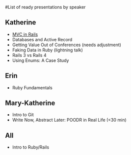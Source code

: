 #List of ready presentations by speaker

## Katherine
* [MVC in Rails](https://www.slideshare.net/secret/lk33Pi8rBgz8Pz)
* Databases and Active Record
* Getting Value Out of Conferences (needs adjustment)
* Faking Data in Ruby (lightning talk)
* Rails 3 vs Rails 4
* Using Enums: A Case Study

## Erin
* Ruby Fundamentals

## Mary-Katherine
* Intro to Git
* Write Now, Abstract Later: POODR in Real Life (<30 min)

## All
* Intro to Ruby/Rails
